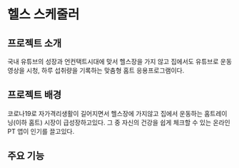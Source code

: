 # 헬스 스케줄러
## 프로젝트 소개
국내 유튜브의 성장과 언컨택트시대에 맞서 헬스장을 가지 않고 집에서도 유튜브로 운동 영상을 시청,
하루 섭취량을 기록하는 맞춤형 홈트 응용프로그램이다.

## 프로젝트 배경
코로나19로 자가격리생활이 길어지면서 헬스장에 가지않고 집에서 운동하는 홈트레이닝(이하 홈트) 시장이 급성장하고있다.
그 중 자신의 건강을 쉽게 체크할 수 있는 온라인 PT 앱이 인기를 끌고있다. 

## 주요 기능


